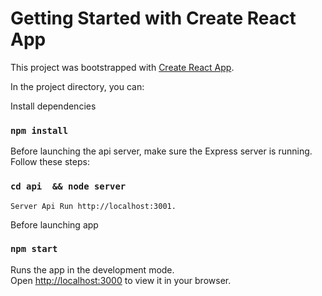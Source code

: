 # Getting Started with Create React App

This project was bootstrapped with [Create React App](https://github.com/facebook/create-react-app).

In the project directory, you can:

Install dependencies
### `npm install`

Before launching the api server, make sure the Express server is running. Follow these steps:
### `cd api  && node server`

    Server Api Run http://localhost:3001.

Before launching app
### `npm start`

Runs the app in the development mode.\
Open [http://localhost:3000](http://localhost:3000) to view it in your browser.
